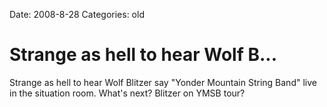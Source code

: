 Date: 2008-8-28
Categories: old

# Strange as hell to hear Wolf B...

Strange as hell to hear Wolf Blitzer say "Yonder Mountain String Band" live in the situation room. What's next? Blitzer on YMSB tour?
